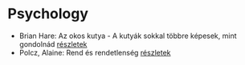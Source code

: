 # Psychology

- Brian Hare: Az okos kutya - A kutyák sokkal többre képesek, mint gondolnád [részletek](_details/Brian%20Hare.md#id_1724)
- Polcz, Alaine: Rend és rendetlenség [részletek](_details/Polcz%2C%20Alaine.md#id_1442)